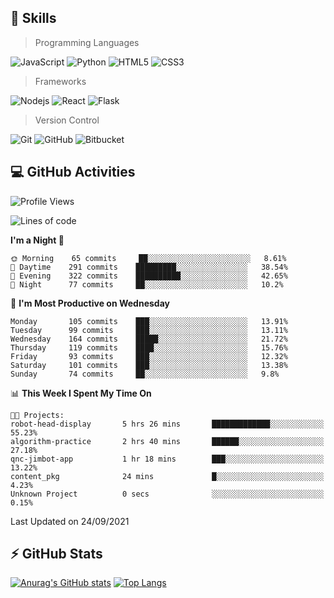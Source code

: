 ## :rocket: Skills<br/>

> Programming Languages

![JavaScript](https://img.shields.io/badge/-JavaScript-%23F7DF1C?style=for-the-badge&logo=javascript&logoColor=white)
![Python](https://img.shields.io/badge/python%20-%2314354C.svg?&style=for-the-badge&logo=python&logoColor=white)
![HTML5](https://img.shields.io/badge/html5%20-%23E34F26.svg?&style=for-the-badge&logo=html5&logoColor=white)
![CSS3](https://img.shields.io/badge/css3%20-%231572B6.svg?&style=for-the-badge&logo=css3&logoColor=white)

> Frameworks

![Nodejs](https://img.shields.io/badge/node.js%20-%2343853D.svg?&style=for-the-badge&logo=node.js&logoColor=white)
![React](https://img.shields.io/badge/React-20232A?style=for-the-badge&logo=react&logoColor=61DAFB)
![Flask](https://img.shields.io/badge/flask%20-%23000.svg?&style=for-the-badge&logo=flask&logoColor=white)

> Version Control

![Git](https://img.shields.io/badge/git%20-%23F05033.svg?&style=for-the-badge&logo=git&logoColor=white)
![GitHub](https://img.shields.io/badge/github%20-%23121011.svg?&style=for-the-badge&logo=github&logoColor=white)
![Bitbucket](https://img.shields.io/badge/bitbucket%20-%230047B3.svg?&style=for-the-badge&logo=bitbucket&logoColor=white)

## :computer: GitHub Activities<br/>

<!--START_SECTION:waka-->
![Profile Views](http://img.shields.io/badge/Profile%20Views-8-blue)

![Lines of code](https://img.shields.io/badge/From%20Hello%20World%20I%27ve%20Written-987863%20lines%20of%20code-blue)

**I'm a Night 🦉** 

```text
🌞 Morning    65 commits     ██░░░░░░░░░░░░░░░░░░░░░░░   8.61% 
🌆 Daytime    291 commits    █████████░░░░░░░░░░░░░░░░   38.54% 
🌃 Evening    322 commits    ██████████░░░░░░░░░░░░░░░   42.65% 
🌙 Night      77 commits     ██░░░░░░░░░░░░░░░░░░░░░░░   10.2%

```
📅 **I'm Most Productive on Wednesday** 

```text
Monday       105 commits    ███░░░░░░░░░░░░░░░░░░░░░░   13.91% 
Tuesday      99 commits     ███░░░░░░░░░░░░░░░░░░░░░░   13.11% 
Wednesday    164 commits    █████░░░░░░░░░░░░░░░░░░░░   21.72% 
Thursday     119 commits    ████░░░░░░░░░░░░░░░░░░░░░   15.76% 
Friday       93 commits     ███░░░░░░░░░░░░░░░░░░░░░░   12.32% 
Saturday     101 commits    ███░░░░░░░░░░░░░░░░░░░░░░   13.38% 
Sunday       74 commits     ██░░░░░░░░░░░░░░░░░░░░░░░   9.8%

```


📊 **This Week I Spent My Time On** 

```text
🐱‍💻 Projects: 
robot-head-display       5 hrs 26 mins       █████████████░░░░░░░░░░░░   55.23% 
algorithm-practice       2 hrs 40 mins       ██████░░░░░░░░░░░░░░░░░░░   27.18% 
qnc-jimbot-app           1 hr 18 mins        ███░░░░░░░░░░░░░░░░░░░░░░   13.22% 
content_pkg              24 mins             █░░░░░░░░░░░░░░░░░░░░░░░░   4.23% 
Unknown Project          0 secs              ░░░░░░░░░░░░░░░░░░░░░░░░░   0.15%

```


 Last Updated on 24/09/2021
<!--END_SECTION:waka-->


## :zap: GitHub Stats<br/>
    
[![Anurag's GitHub stats](https://github-readme-stats.vercel.app/api?username=star6973&show_icons=true&theme=prussian)](https://github.com/star6973/github-readme-stats)
[![Top Langs](https://github-readme-stats.vercel.app/api/top-langs/?username=star6973&layout=compact&hide=jupyter%20notebook,html,css,scss&langs_count=4&theme=prussian)](https://github.com/star6973/github-readme-stats)
